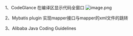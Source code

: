 1、CodeGlance
在编译区显示代码全窗口
![image.png](https://i.loli.net/2020/02/11/5jRlMp2hetHDcro.png)

2、Mybatis plugin
实现mapper接口与mapper的xml文件的跳转

3、Alibaba Java Coding Guidelines
